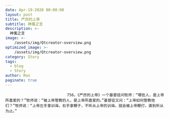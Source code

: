 ```yaml
---
date: Apr-19-2020 00:00:00
layout: post
title: 严厉的上帝
subtitle: 神寓之言
description: >-
  神寓之言
image: >-
    /assets/img/Qtcreator-overview.png
optimized_image: >-
    /assets/img/Qtcreator-overview.png
category: Story
tags:
  - blog
  - Story
author: Ron
paginate: true
---
```


							　　756，《严厉的上帝》一个基督徒问牧师：“哪些人，是上帝所喜爱的？”牧师说：“被上帝管教的人，是上帝所喜爱的。”基督徒又问：“上帝如何管教他们？”牧师说：“上帝左手拿训诲，右手拿鞭子，不听从上帝的训诲，就会被上帝鞭打，直到听从为止。”
							
							
						